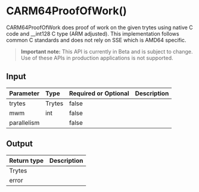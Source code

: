 # CARM64ProofOfWork()
CARM64ProofOfWork does proof of work on the given trytes using native C code and __int128 C type (ARM adjusted). This implementation follows common C standards and does not rely on SSE which is AMD64 specific.
> **Important note:** This API is currently in Beta and is subject to change. Use of these APIs in production applications is not supported.

## Input

| Parameter       | Type | Required or Optional | Description |
|:---------------|:--------|:--------| :--------|
| trytes | Trytes | false |   |
| mwm | int | false |   |
| parallelism |  | false |   |


## Output

| Return type     | Description |
|:---------------|:--------|
| Trytes |  |
| error |  |


